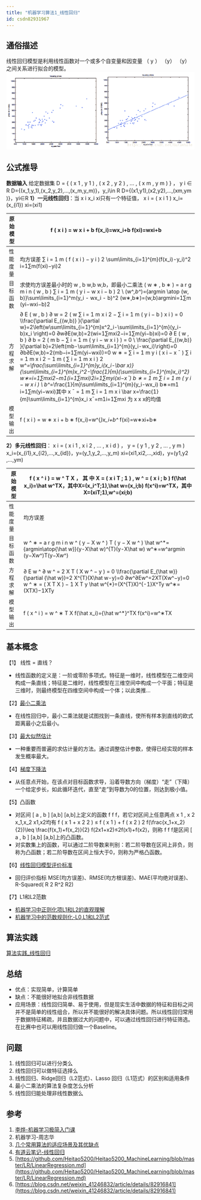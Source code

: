 ```yaml
---
title: "机器学习算法1_线性回归"
id: csdn82931967
---
```


## 通俗描述

线性回归模型是利用线性函数对一个或多个自变量和因变量 （ y ） （y） （y）之间关系进行拟合的模型。
![](../img/536eaf3608eea5c874e4a7d9ccadd59e.png)

## 公式推导

**数据输入**
给定数据集 D = { ( x 1 , y 1 ) , ( x 2 , y 2 ) , … , ( x m , y m ) } ， y i ∈ R D=\{(x_1,y_1),(x_2,y_2),…,(x_m,y_m)\}，y_i\in R D={(x1​,y1​),(x2​,y2​),…,(xm​,ym​)}，yi​∈R
**1）一元线性回归**：当 x i x_i xi​只有一个特征值， x i = ( x i 1 ) x_i=(x_{i1}) xi​=(xi1​)

| 原始模型 | f ( x i ) = w x i + b f(x_i)=wx_i+b f(xi​)=wxi​+b |
| --- | --- |
| 性能度量 | 均方误差 ∑ i = 1 m ( f ( x i ) − y i ) 2 \sum\limits_{i=1}^{m}(f(x_i)-y_i)^2 i=1∑m​(f(xi​)−yi​)2 |
| 目标函数 | 求使均方误差最小时的 w , b w,b w,b，即最小二乘法 ( w ∗ , b ∗ ) = a r g m i n ( w , b ) ∑ i = 1 m ( y i − w x i − b ) 2 \\ (w^*,b^*)={argmin \atop (w, b)}\sum\limits_{i=1}^m(y_i - wx_i - b)^2 (w∗,b∗)=(w,b)argmin​i=1∑m​(yi​−wxi​−b)2 |
| 方程求解 | ∂ E ( w , b ) ∂ w = 2 ( w ∑ i = 1 m x i 2 − ∑ i = 1 m ( y i − b ) x i ) = 0 \\\frac{\partial E_{(w,b)} }{\partial w}=2\left(w\sum\limits_{i=1}^{m}x^2_i-\sum\limits_{i=1}^{m}(y_i-b)x_i \right)=0 ∂w∂E(w,b)​​=2(wi=1∑m​xi2​−i=1∑m​(yi​−b)xi​)=0 ∂ E ( w , b ) ∂ b = 2 ( m b − ∑ i = 1 m ( y i − w x i ) ) = 0 \\ \frac{\partial E_{(w,b)} }{\partial b}=2\left(mb-\sum\limits_{i=1}^{m}(y_i-wx_i)\right)=0 ∂b∂E(w,b)​​=2(mb−i=1∑m​(yi​−wxi​))=0 w ∗ = ∑ i = 1 m y i ( x i − x ˉ ) ∑ i = 1 m x i 2 − 1 m ( ∑ i = 1 m x i ) 2 w^*=\frac{\sum\limits_{i=1}^{m}y_i(x_i-\bar x)}{\sum\limits_{i=1}^{m}x_i^2-\frac{1}{m}(\sum\limits_{i=1}^{m}x_i)^2} w∗=i=1∑m​xi2​−m1​(i=1∑m​xi​)2i=1∑m​yi​(xi​−xˉ)​ b ∗ = 1 m ∑ i = 1 m ( y i − w x i ) \\ b^*=\frac{1}{m}\sum\limits_{i=1}^{m}(y_i-wx_i) b∗=m1​i=1∑m​(yi​−wxi​)其中 x ˉ = 1 m ∑ i = 1 m x i \bar x=\frac{1}{m}\sum\limits_{i=1}^{m}x_i xˉ=m1​i=1∑m​xi​ 为 x x x的均值 |
| 模型输出 | f ( x i ) = w ∗ x i + b ∗ f(x_i)=w^{*}x_i+b^* f(xi​)=w∗xi​+b∗ |

**2）多元线性回归**： x i = ( x i 1 , x i 2 , … , x i d ) ， y = ( y 1 , y 2 , … , y m ) x_i=(x_{i1},x_{i2},…,x_{id})，y=(y_1,y_2,…,y_m) xi​=(xi1​,xi2​,…,xid​)，y=(y1​,y2​,…,ym​)

| 原始模型 | f ( x ^ i ) = w ^ T X ， 其 中 X = ( x i T ; 1 ) , w ^ = ( x i ; b ) f(\hat x_i)=\hat w^TX，其中X=(x_i^T;1),\hat w=(x_i;b) f(x^i​)=w^TX，其中X=(xiT​;1),w^=(xi​;b) |
| --- | --- |
| 性能度量 | 均方误差 |
| 目标函数 | w ^ ∗ = a r g m i n w ^ ( y − X w ^ ) T ( y − X w ^ ) \hat w^*={argmin\atop{\hat w}}(y-X\hat w)^{T}(y-X\hat w) w^∗=w^argmin​(y−Xw^)T(y−Xw^) |
| 方程求解 | ∂ E w ^ ∂ w ^ = 2 X T ( X w ^ − y ) = 0 \\\frac{\partial E_{\hat w}}{\partial {\hat w}}=2 X^{T}(X\hat w-y)=0 ∂w^∂Ew^​​=2XT(Xw^−y)=0 w ^ ∗ = ( X T X ) − 1 X T y \hat w^{*}=(X^{T}X)^{-1}X^Ty w^∗=(XTX)−1XTy |
| 模型输出 | f ( x ^ i ) = w ^ ∗ T X f(\hat x_i)={\hat w^*}^TX f(x^i​)=w^∗TX |

## 基本概念

【1】 线性 = 直线？

*   线性函数的定义是：一阶或零阶多项式。特征是一维时，线性模型在二维空间构成一条直线；特征是二维时，线性模型在三维空间中构成一个平面；特征是三维时，则最终模型在四维空间中构成一个体；以此类推…

【2】[最小二乘法](https://blog.csdn.net/iterate7/article/details/78992015)

*   在线性回归中，最小二乘法就是试图找到一条直线，使所有样本到直线的欧式距离最小之后最小。

【3】[最大似然估计](https://blog.csdn.net/ppn029012/article/details/8908104)

*   一种重要而普遍的求估计量的方法。通过调整估计参数，使得已经实现的样本发生概率最大。

【4】[梯度下降法](https://gitbook.cn/gitchat/column/5ad70dea9a722231b25ddbf8/topic/5b19c29485f83d502a1c01a4)

*   从任意点开始，在该点对目标函数求导，沿着导数方向（梯度）“走”（下降）一个给定步长，如此循环迭代，直至“走”到导数为0的位置，则达到极小值。

【5】凸函数

*   对区间 [ a , b ] [a,b] [a,b]上定义的函数 f f f，若它对区间上任意两点 x 1 , x 2 x_1,x_2 x1​,x2​均有 f ( x 1 + x 2 2 ) ≤ f ( x 1 ) + f ( x 2 ) 2 f(\frac{x_1+x_2}{2})\leq \frac{f(x_1)+f(x_2)}{2} f(2x1​+x2​​)≤2f(x1​)+f(x2​)​，则称 f f f是区间 [ a , b ] [a,b] [a,b]上的凸函数。
*   对实数集上的函数，可以通过二阶导数来判别：若二阶导数在区间上非负，则称为凸函数；若二阶导数在区间上恒大于0，则称为严格凸函数。

【6】[线性回归模型评价标准](https://blog.csdn.net/skullFang/article/details/79107127)

*   回归评价指标 MSE(均方误差)、RMSE(均方根误差)、MAE(平均绝对误差)、R-Squared( R 2 R^2 R2)

【7】L1和L2范数

*   [机器学习中正则化项L1和L2的直观理解](https://blog.csdn.net/jinping_shi/article/details/52433975)
*   [机器学习中的范数规则化-L0,L1和L2范式](http://blog.sina.com.cn/s/blog_7103b28a0102w73g.html)

## 算法实践

[算法实践_线性回归](https://blog.csdn.net/Datawhale/article/details/82953863)

## 总结

*   优点：实现简单，计算简单
*   缺点：不能很好地拟合非线性数据
*   应用场景：线性回归简单、易于使用，但是现实生活中数据的特征和目标之间并不是简单的线性组合，所以并不能很好的解决具体问题。所以线性回归常用于数据特征稀疏，并且数据过大的问题中，可以通过线性回归进行特征筛选。在比赛中也可以用线性回归做一个Baseline。

## 问题

1.  线性回归可以进行分类么
2.  线性回归可以做特征选择么
3.  线性回归、Ridge回归（L2范式）、Lasso 回归（L1范式）的区别和适用条件
4.  最小二乘法的算法复杂度怎么分析
5.  线性回归能处理非线性数据么

## 参考

1.  [李烨-机器学习极简入门课](https://gitbook.cn/gitchat/column/5ad70dea9a722231b25ddbf8/topic/5b1db764096f3a3c830eb2b8)
2.  机器学习-周志华
3.  [几个常用算法的适应场景及其优缺点](https://blog.csdn.net/u010159842/article/details/52918815)
4.  [有道云笔记-线性回归](https://note.youdao.com/share/index.html?id=981825c617d47c10f4e0c373e8b7bfff&type=note&from=groupmessage#/)
5.  [https://github.com/Heitao5200/Heitao5200_MachineLearning/blob/master/LR/LinearRegression.md](https://github.com/Heitao5200/Heitao5200_MachineLearning/blob/master/LR/LinearRegression.md)
6.  [https://blog.csdn.net/weixin_41246832/article/details/82916841](https://blog.csdn.net/weixin_41246832/article/details/82916841)